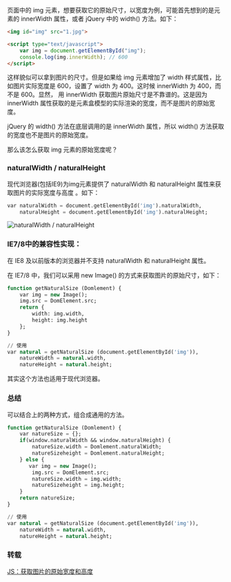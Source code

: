 页面中的 img 元素，想要获取它的原始尺寸，以宽度为例，可能首先想到的是元素的 innerWidth 属性，或者 jQuery 中的 width() 方法。如下：

```html
<img id="img" src="1.jpg">

<script type="text/javascript">
    var img = document.getElementById("img");
    console.log(img.innerWidth); // 600
</script>
```

这样貌似可以拿到图片的尺寸。但是如果给 img 元素增加了 width 样式属性，比如图片实际宽度是 600，设置了 width 为 400。这时候 innerWidth 为 400，而不是 600。显然， 用 innerWidth 获取图片原始尺寸是不靠谱的。这是因为 innerWidth 属性获取的是元素盒模型的实际渲染的宽度，而不是图片的原始宽度。

jQuery 的 width() 方法在底层调用的是 innerWidth 属性，所以 width() 方法获取的宽度也不是图片的原始宽度。

那么该怎么获取 img 元素的原始宽度呢？

### naturalWidth / naturalHeight
现代浏览器(包括IE9)为img元素提供了 naturalWidth 和 naturalHeight 属性来获取图片的实际宽度与高度 。如下：

```sql
var naturalWidth = document.getElementById('img').naturalWidth,
    naturalHeight = document.getElementById('img').naturalHeight;
```

![naturalWidth / naturalHeight](http://7xkt52.com1.z0.glb.clouddn.com/markdown/1472484850577.png)

### IE7/8中的兼容性实现：

在 IE8 及以前版本的浏览器并不支持 naturalWidth 和 naturalHeight 属性。

在 IE7/8 中，我们可以采用 new Image() 的方式来获取图片的原始尺寸，如下：

```sql
function getNaturalSize (Domlement) {
    var img = new Image();
    img.src = DomElement.src;
    return {
        width: img.width,
        height: img.height
    };
}

// 使用
var natural = getNaturalSize (document.getElementById('img')),
    natureWidth = natural.width,
    natureHeight = natural.height;
```

其实这个方法也适用于现代浏览器。

### 总结
可以结合上的两种方式，组合成通用的方法。

```sql
function getNaturalSize (Domlement) {
    var natureSize = {};
    if(window.naturalWidth && window.naturalHeight) {
        natureSize.width = Domlement.naturalWidth;
        natureSizeheight = Domlement.naturalHeight;
    } else {
       var img = new Image();
        img.src = DomElement.src;
        natureSize.width = img.width;
        natureSizeheight = img.height;
    }
    return natureSize;
}

// 使用
var natural = getNaturalSize (document.getElementById('img')),
    natureWidth = natural.width,
    natureHeight = natural.height;
```

### 转载
[JS：获取图片的原始宽度和高度](http://www.dengzhr.com/js/974)

